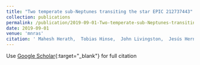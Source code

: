 ```yaml
---
title: "Two temperate sub-Neptunes transiting the star EPIC 212737443"
collection: publications
permalink: /publication/2019-09-01-Two-temperate-sub-Neptunes-transiting-the-star-EPIC-212737443
date: 2019-09-01
venue: 'mnras'
citation: ' Mahesh Herath,  Tobias Hinse,  John Livingston,  Jesús Hernández,  Daniel Evans,  Robert Wells,  Saraj Gunesekera,  Jeremy Tregloan-Reed,  Markus Rabus,  Jesper Skottfelt,  Martin Dominik,  Uffe Jørgensen,  Chandana Jayaratne,  Cuc Lý, &quot;Two temperate sub-Neptunes transiting the star EPIC 212737443.&quot; mnras, 2019.'
---
```

Use [Google Scholar](https://scholar.google.com/scholar?q=Two+temperate+sub+Neptunes+transiting+the+star+EPIC+212737443){:target="_blank"} for full citation